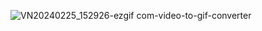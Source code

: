 
![VN20240225_152926-ezgif com-video-to-gif-converter](https://github.com/skehargit/sudoku/assets/118283474/b202b5c7-872a-4a1d-b2c1-502d6065ecb8)

